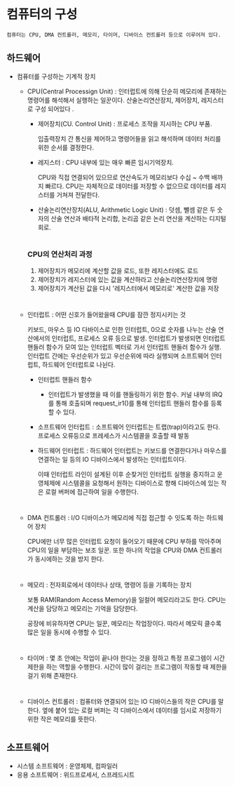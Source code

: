 # 컴퓨터의 구성
    컴퓨터는 CPU, DMA 컨트롤러, 메모리, 타이머, 디바이스 컨트롤러 등으로 이루어져 있다.
## 하드웨어

- 컴퓨터를 구성하는 기계적 장치
    - CPU(Central Processign Unit) :  인터럽트에 의해 단순히 메모리에 존재하는 명령어를 해석해서 실행하는 일꾼이다. 산술논리연산장치, 제어장치, 레지스터로 구성 되어있다   .
        - 제어장치(CU. Control Unit) : 프로세스 조작을 지시하는 CPU 부품.
            
             입출력장치 간 통신을 제어하고 명령어들을 읽고 해석하며 데이터 처리를 위한 순서를 결정한다.


        - 레지스터 : CPU 내부에 있는 매우 빠른 임시기억장치. 
            
            CPU와 직접 연결되어 있으므로 연산속도가 메모리보다 수십 ~ 수백 배까지 빠르다. CPU는 자체적으로 데이터를 저장할 수 없으므로 데이터를 레지스터를 거쳐져 전달한다.

        - 산술논리연산장치(ALU, Arithmetic Logic Unit) : 덧셈, 뺄셈 같은 두 숫자의 산술 연산과 배타적 논리합, 논리곱 같은 논리 연산을 계산하는 디지털 회로.
        #
        ### CPU의 연산처리 과정
        1. 제어장치가 메모리에 계산할 값을 로드, 또한 레지스터에도 로드
        2. 제어장치가 레지스터에 있는 값을 계산하라고 산술논리연산장치에 명령
        3. 제어장치가 계산된 값을 다시 '레지스터에서 메모리로' 계산한 값을 저장  
        #

    - 인터럽트 : 어떤 신호가 들어왔을때 CPU를 잠깐 정지시키는 것
        
         키보드, 마우스 등 IO 다바이스로 인한 인터럽트, 0으로 숫자를 나누는 산술 연산에서의 인터럽트, 프로세스 오류 등으로 발생. 
            인터럽트가 발생되면 인터럽트 핸들러 함수가 모여 있는 인터럽트 벡터로 가서 인터럽트 핸들러 함수가 실행. 인터럽트 간에는 우선순위가 있고 우선순위에 따라 실행되며 소프트웨어 인터럽트, 하드웨어 인터럽트로 나뉜다.
         - 인터럽트 핸들러 함수
            - 인터럽트가 발생했을 때 이를 핸들링하기 위한 함수. 커널 내부의 IRQ를 통해 호출되며 request_ir1()를 통해 인터럽트 핸들러 함수를 등록 할 수 있다.



        - 소프트웨어 인터럽트 : 소프트웨어 인터럽트는 트랩(trap)이라고도 한다. 프로세스 오류등으로 프레세스가 시스템콜을 호출할 때 발동
        - 하드웨어 인터럽트 : 하드웨어 인터럽트는 키보드를 연결한다거나 마우스를 연결하는 일 등의 IO 디바이스에서 발생하는 인터럽트이다.
          
            이때 인터럽트 라인이 설계된 이후 순찾거인 인터럽트 실행을 중지하고 운영체제에 시스템콜을 요청해서 원하는 디바이스로 향해 디바이스에 있는 작은 로컬 버퍼에 접근하여 일을 수행한다.    
    # 
    - DMA 컨트롤러 : I/O 디바이스가 메모리에 직접 접근할 수 잇도록 하는 하드웨어 장치

        CPU에만 너무 많은 인터럽트 요청이 들어오기 때문에 CPU 부하를 막아주며 CPU의 일을 부담하는 보조 일꾼. 또한 하나의 작업을 CPU와 DMA 컨트롤러가 동시에하는 것을 방지 한다.
    #

    - 메모리 : 전자회로에서 데이터나 상태, 명령어 등을 기록하는 장치

        보통 RAM(Random Access Memory)을 일컬어 메모리라고도 한다. CPU는 계산을 담당하고 메모리는 기억을 담당한다.
        
        공장에 비유하자면 CPU는 일꾼, 메모리는 작업장이다. 따라서 메모릭 클수록 많은 일을 동시에 수행할 수 있다.
    #

    - 타이머 : 몇 초 안에는 작업이 끝나야 한다는 것을 정하고 특정 프로그렘이 시간 제한을 하는 역할을 수행한다. 시간이 많이 걸리는 프로그램이 작동할 때 제한을 걸기 위해 존재한다.
    #

    - 디바이스 컨트롤러 : 컴퓨터와 연결되어 있는 IO 디바이스들의 작은 CPU를 말한다.
        옆에 붙어 있는 로컬 버퍼는 각 디바이스에서 데이터를 임시로 저장하기 위한 작은 메모리를 뜻한다.
    #


## 소프트웨어 
- 시스템 소프트웨어 : 운영체제, 컴파일러
- 응용 소프트웨어 : 위드프로세서, 스프레드시트

